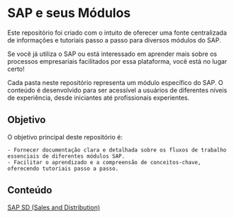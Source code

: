 # SAP e seus Módulos 

Este repositório foi criado com o intuito de oferecer uma fonte centralizada de informações e tutoriais passo a passo para diversos módulos do SAP. 

Se você já utiliza o SAP ou está interessado em aprender mais sobre os processos empresariais facilitados por essa plataforma, você está no lugar certo!

Cada pasta neste repositório representa um módulo específico do SAP.  O conteúdo é desenvolvido para ser acessível a usuários de diferentes níveis de experiência, desde iniciantes até profissionais experientes.


## Objetivo

O objetivo principal deste repositório é:

    - Fornecer documentação clara e detalhada sobre os fluxos de trabalho essenciais de diferentes módulos SAP.
    - Facilitar o aprendizado e a compreensão de conceitos-chave, oferecendo tutoriais passo a passo.

## Conteúdo

[SAP SD (Sales and Distribution)](./sap-sd/)